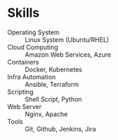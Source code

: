 # Skills

<dl>
  <dt>Operating System</dt>                      <dd>Linux System (Ubuntu/RHEL)</dd>
  <dt>Cloud Computing</dt>                       <dd>Amazon Web Services, Azure</dd>
  <dt>Containers</dt>                            <dd>Docker, Kubernetes</dd>
  <dt>Infra Automation</dt>                      <dd>Ansible, Terraform</dd>
  <dt>Scripting</dt>                             <dd>Shell Script, Python</dd>
  <dt>Web Server</dt>                            <dd>Nginx, Apache</dd>
  <dt>Tools</dt>                                 <dd>Git, Github, Jenkins, Jira</dd>
</dl>
